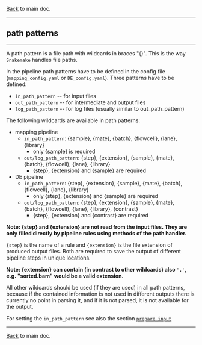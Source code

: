 [Back](../README.html) to main doc.

---

path patterns
-------------

---

A path pattern is a file path with wildcards in braces "{}".
This is the way `Snakemake` handles file paths.

In the pipeline path patterns have to be defined in the config file (`mapping_config.yaml` or `DE_config.yaml`).
Three patterns have to be defined:

- `in_path_pattern` -- for input files
- `out_path_pattern` -- for intermediate and output files
- `log_path_pattern` -- for log files (usually similar to out_path_pattern)

The following wildcards are available in path patterns:

- mapping pipeline
    - `in_path_pattern`: {sample}, {mate}, {batch}, {flowcell}, {lane}, {library}
        - only {sample} is required
    - `out/log_path_pattern`: {step}, {extension}, {sample}, {mate}, {batch}, {flowcell}, {lane}, {library}
        - {step}, {extension} and {sample} are required
- DE pipeline
    - `in_path_pattern`: {step}, {extension}, {sample}, {mate}, {batch}, {flowcell}, {lane}, {library}
        - only {step}, {extension} and {sample} are required
    - `out/log_path_pattern`: {step}, {extension}, {sample}, {mate}, {batch}, {flowcell}, {lane}, {library}, {contrast}
        - {step}, {extension} and {contrast} are required

**Note: {step} and {extension} are not read from the input files.
They are only filled directly by pipeline rules using methods of the path handler.**

`{step}` is the name of a rule and `{extension}` is the file extension of produced output files.
Both are required to save the output of different pipeline steps in unique locations.

**Note: {extension} can contain (in contrast to other wildcards) also `'.'`, e.g. "sorted.bam" would be a valid extension.**

All other wildcards should be used (if they are used) in all path patterns, because if the contained information is not used in different outputs there is currently no point in parsing it, and if it is not parsed, it is not available for the output.

For setting the `in_path_pattern` see also the section [`prepare input`](prepare_input.html)

---

[Back](../README.html) to main doc.